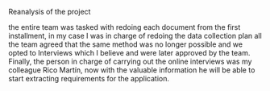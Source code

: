Reanalysis of the project

the entire team was tasked with redoing each document from the first installment, 
in my case I was in charge of redoing the data collection plan all the team agreed 
that the same method was no longer possible and we opted to Interviews which I believe
 and were later approved by the team. Finally, the person in charge of carrying out the 
 online interviews was my colleague Rico Martín, now with the valuable information he 
 will be able to start extracting requirements for the application.